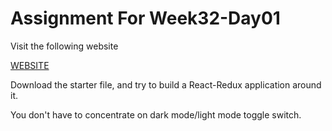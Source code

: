 # Assignment For Week32-Day01

Visit the following website

[WEBSITE](https://www.frontendmentor.io/challenges/rest-countries-api-with-color-theme-switcher-5cacc469fec04111f7b848ca)

Download the starter file, and try to build a React-Redux application around it.

You don't have to concentrate on dark mode/light mode toggle switch.




